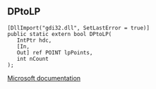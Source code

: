 ## DPtoLP

```
[DllImport("gdi32.dll", SetLastError = true)]
public static extern bool DPtoLP(
   IntPtr hdc,
   [In,
   Out] ref POINT lpPoints,
   int nCount
);
```

[Microsoft documentation](https://docs.microsoft.com/en-us/windows/win32/api/wingdi/nf-wingdi-dptolp)
